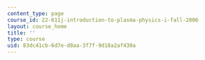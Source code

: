 ```yaml
---
content_type: page
course_id: 22-611j-introduction-to-plasma-physics-i-fall-2006
layout: course_home
title: ''
type: course
uid: 83dc41cb-6d7e-d8aa-3f7f-9d18a2af430a
---
```

